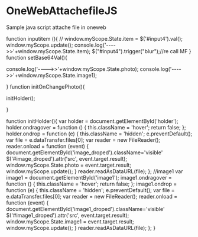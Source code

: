 # OneWebAttachefileJS
Sample java script attache file in oneweb

function inputitem (){
 // window.myScope.State.item =  $('#input4').val();
   window.myScope.update();
    console.log('---->>'+window.myScope.State.item);
    $("#input4").trigger("blur");//re call MF
}
function setBase64Val(){

 console.log('---->>'+window.myScope.State.photo);
 console.log('---->>'+window.myScope.State.image1);

}
function initOnChangePhoto(){

  initHolder();

}

function initHolder(){
  var holder = document.getElementById('holder');
    holder.ondragover = function () { this.className = 'hover'; return false; };
    holder.ondrop = function (e) {
      this.className = 'hidden';
      e.preventDefault();
      var file = e.dataTransfer.files[0];
      var reader = new FileReader();
      reader.onload = function (event) {
          document.getElementById('image_droped').className='visible'
          $('#image_droped').attr('src', event.target.result);
          window.myScope.State.photo = event.target.result;
          window.myScope.update();
      }
      reader.readAsDataURL(file);
    };
  //image1
    var image1 = document.getElementById('image1');
    image1.ondragover = function () { this.className = 'hover'; return false; };
    image1.ondrop = function (e) {
      this.className = 'hidden';
      e.preventDefault();
      var file = e.dataTransfer.files[0];
      var reader = new FileReader();
      reader.onload = function (event) {
          document.getElementById('image1_droped').className='visible'
          $('#image1_droped').attr('src', event.target.result);
          window.myScope.State.image1 = event.target.result;
          window.myScope.update();
      }
      reader.readAsDataURL(file);
    };
}

